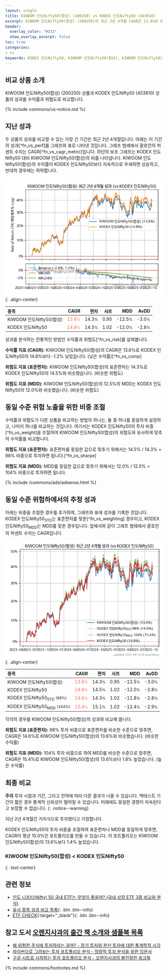 ```yaml
---
layout: single
title: KIWOOM 인도Nifty50(합성) (200250) vs KODEX 인도Nifty50 (453810)
excerpt: KIWOOM 인도Nifty50(합성) (200250)의 최근 2년 4개월 CAGR은 13.6%로 KODEX 인도Nifty50 (453810)의 14.8%보다 -1.2% 낮았습니다.
header:
  overlay_color: "#333"
  show_overlay_excerpt: false
toc: true
categories:
- vs
keywords: KODEX 인도Nifty50, KIWOOM 인도Nifty50(합성), KIWOOM 인도Nifty50(합성) KODEX 인도Nifty50 비교, 200250, 453810, 200250 200250 비교
---
```


## 비교 상품 소개


KIWOOM 인도Nifty50(합성) (200250) 상품과 KODEX 인도Nifty50 (453810) 상품의 성과를 수익률과 위험도로 비교합니다.





{% include commons/vs-notice.md %}

## 지난 성과

두 상품의 성과를 비교할 수 있는 가장 긴 기간은 최근 2년 4개월입니다. 아래는 이 기간의 성과[^fn_vs_perf]를 그래프와 표로 나타낸 것입니다.
그래프 범례에서 괄호안의 퍼센트 수치는 CAGR[^fn_vs_cagr_metric]입니다.
하단의 보조 그래프는 KODEX 인도Nifty50 대비 KIWOOM 인도Nifty50(합성)의 비를 나타냅니다.
KIWOOM 인도Nifty50(합성)의 수익률이 KODEX 인도Nifty50보다 지속적으로 우세하면 상승하고, 반대의 경우에는 하락합니다.

![KIWOOM 인도Nifty50(합성)](/vs/images/200250-vs-453810_dual.png){: .align-center}

| **종목** | **CAGR** | **편차** | **샤프** | **MDD** | **AvDD** |
| :------------ | ------: | -----------: | -------: | ------: | -------: |
| KIWOOM 인도Nifty50(합성) | <span style="color: tomato">13.6<small>%</small></span> | 14.3<small>%</small> | 0.95 | -12.5<small>%</small> | -3.0<small>%</small> |
| KODEX 인도Nifty50 | <span style="color: tomato">14.8<small>%</small></span> | 14.5<small>%</small> | 1.02 | -12.0<small>%</small> | -2.8<small>%</small> |

<!-- more -->


성과를 분석하는 전통적인 방법인 수익률과 위험도[^fn_vs_risk]를 살펴봅니다.

**수익률 지표 (CAGR):** KIWOOM 인도Nifty50(합성)의 CAGR은 13.6%로 KODEX 인도Nifty50의 14.8%보다 -1.2% 낮았습니다. (낮은 수익률)[^fn_vs_comp]

**위험도 지표 (표준편차):** KIWOOM 인도Nifty50(합성)의 표준편차는 14.3%로 KODEX 인도Nifty50의 14.5%와 비슷했습니다. (비슷한 위험도)

**위험도 지표 (MDD):** KIWOOM 인도Nifty50(합성)의 12.5%의 MDD는 KODEX 인도Nifty50의 12.0%와 비슷했습니다. (비슷한 위험도)



## 동일 수준 위험 노출을 위한 비중 조절

수익률과 위험도가 다른 상품을 비교하는 방법의 하나는, 둘 중 하나를 동일하게 설정하고, 나머지 하나를 비교하는 것입니다.
여기서는 KODEX 인도Nifty50의 투자 비중[^fn_vs_weight]을 조절하여 KIWOOM 인도Nifty50(합성)의 위험도와 유사하게 맞추어 수익률를 비교합니다.

**위험도 지표 (표준편차):** 표준편차를 동일한 값으로 맞추기 위해서는 14.5% / 14.3% = 98% 비중으로 투자하면 됩니다.[^fn_vs_sharpe]

**위험도 지표 (MDD):** MDD를 동일한 값으로 맞추기 위해서는 12.0% / 12.5% = 104% 비중으로 투자하면 됩니다.


{% include /commons/ads/adsense.html %}



## 동일 수준 위험하에서의 추정 성과

아래는 비중을 조절한 경우를 추가하여, 그래프와 표에 성과를 기록한 것입니다.
KODEX 인도Nifty50<sub>STD</sub>는 표준편차를 맞춘[^fn_vs_weighting] 경우이고, KODEX 인도Nifty50<sub>MDD</sub>는 MDD를 맞춘 경우입니다.
앞에서와 같이 그래프 범례에서 괄호안의 퍼센트 수치는 CAGR입니다.


![KIWOOM 인도Nifty50(합성)](/vs/images/200250-vs-453810.png){: .align-center}



| **종목** | **CAGR** | **편차** | **샤프** | **MDD** | **AvDD** |
| :------------ | ------: | -----------: | -------: | ------: | -------: |
| KIWOOM 인도Nifty50(합성) | <span style="color: tomato">13.6<small>%</small></span> | 14.3<small>%</small> | 0.95 | -12.5<small>%</small> | -3.0<small>%</small> |
| KODEX 인도Nifty50 | <span style="color: tomato">14.8<small>%</small></span> | 14.5<small>%</small> | 1.02 | -12.0<small>%</small> | -2.8<small>%</small> |
| KODEX 인도Nifty50<sub>STD</sub> <small>(98%)</small> | <span style="color: tomato">14.6<small>%</small></span> | 14.3<small>%</small> | 1.02 | -11.8<small>%</small> | -2.8<small>%</small> |
| KODEX 인도Nifty50<sub>MDD</sub> <small>(104%)</small> | <span style="color: tomato">15.4<small>%</small></span> | 15.1<small>%</small> | 1.02 | -12.4<small>%</small> | -2.9<small>%</small> |



각각의 경우를 KIWOOM 인도Nifty50(합성)의 성과와 비교해 봅니다.

**위험도 지표 (표준편차):** 98% 투자 비중으로 표준편차를 비슷한 수준으로 맞추면, CAGR은 14.6%로 KIWOOM 인도Nifty50(합성)의 13.6%와 비슷했습니다. (비슷한 수익률)

**위험도 지표 (MDD):** 104% 투자 비중으로 하여 MDD를 비슷한 수준으로 맞추면, CAGR은 15.4%로 KIWOOM 인도Nifty50(합성)의 13.6%보다 1.8% 높았습니다. (높은 수익률)




## 최종 비교

**주의** 투자 시점과 기간, 그리고 전략에 따라 다른 결과가 나올 수 있습니다. 백테스트 기간이 짧은 경우 통계적 신뢰성이 떨어질 수 있습니다. 미래에도 동일한 경향이 지속된다고 보장할 수 없습니다.
{: .notice--warning}

지난 2년 4개월간 거치식으로 투자했다고 가정합니다.

KODEX 인도Nifty50의 투자 비중을 조절하여 표준편차나 MDD를 동일하게 맞추면, CAGR이 평균 15.0%인 포트폴리오를 만들 수 있습니다.
이 포트폴리오는 KIWOOM 인도Nifty50(합성)의 13.6%보다 1.4% 높았습니다.

### KIWOOM 인도Nifty50(합성) &lt; KODEX 인도Nifty50
{: .text-center}


## 관련 정보

- [인도 니프티(Nifty) 50 국내 ETF는 무엇이 좋을까? (국내 상장 ETF 3종 비교와 분석)](https://kongdori.tistory.com/312)
- [유사 종목 성과 비교 목록](/vs/){: .btn .btn--info}
- [ETF CHECK](https://www.etfcheck.co.kr/mobile/etpitem/453810/compare?compCode%5B%5D=200250){:target="_blank"}{: .btn .btn--info}


## 참고 도서 [오렌지사과의 출간 책 소개와 샘플북 목록](https://kongdori.tistory.com/691)

- [왜 위험한 주식에 투자하라는 걸까? - 장기 투자와 분산 투자에 대한 통계학적 시각](https://kongdori.tistory.com/421)
- [파이썬으로 그려보는 투자 포트폴리오 분석  - 정량적 투자 분석을 위한 입문서](https://kongdori.tistory.com/643)
- [구글 시트로 시작하는 투자 포트폴리오 분석 - 오렌지사과의 불친절한 워크북](https://kongdori.tistory.com/449)

{% include commons/footnotes.md %}